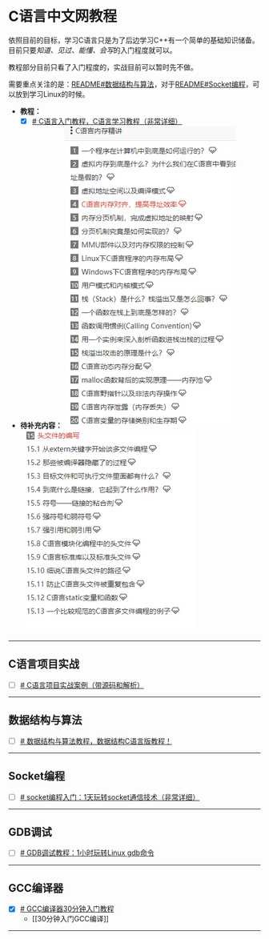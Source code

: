 # C语言中文网教程

依照目前的目标，学习C语言只是为了后边学习C++有一个简单的基础知识储备。目前只要*知道、见过、能懂、会写*的入门程度就可以。

教程部分目前只看了入门程度的，实战目前可以暂时先不做。

需要重点关注的是：[README#数据结构与算法](C/README.md#数据结构与算法)，对于[README#Socket编程](C/README.md#Socket编程)，可以放到学习Linux的时候。

- **教程：**
	- [x] [# C语言入门教程，C语言学习教程（非常详细）](https://c.biancheng.net/c/)
- **待补充内容：** ![Pasted image 20231114150554.png](./img/Pasted%20image%2020231114150554.png)![Pasted image 20231114150629.png](./img/Pasted%20image%2020231114150629.png)

---

## C语言项目实战
- [ ] [# C语言项目实战案例（带源码和解析）](https://c.biancheng.net/c/practice/)

---

## 数据结构与算法
- [ ] [# 数据结构与算法教程，数据结构C语言版教程！](https://c.biancheng.net/data_structure/)

---

## Socket编程
- [ ] [# socket编程入门：1天玩转socket通信技术（非常详细）](https://c.biancheng.net/socket/)

---

## GDB调试
- [ ] [# GDB调试教程：1小时玩转Linux gdb命令](https://c.biancheng.net/gdb/)

---

## GCC编译器
- [x] [# GCC编译器30分钟入门教程](https://c.biancheng.net/gcc/)
	- [[30分钟入门GCC编译]]

---

